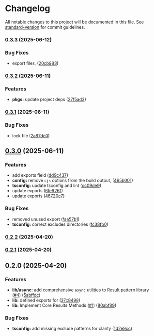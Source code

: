 # Changelog

All notable changes to this project will be documented in this file. See [standard-version](https://github.com/conventional-changelog/standard-version) for commit guidelines.

### [0.3.3](https://github.com/fuzzy-st/results/compare/v0.3.2...v0.3.3) (2025-06-12)


### Bug Fixes

* export files, ([20cb983](https://github.com/fuzzy-st/results/commit/20cb983eaf4bd9dbacf009fd1b48720212339334))

### [0.3.2](https://github.com/fuzzy-st/results/compare/v0.3.1...v0.3.2) (2025-06-11)


### Features

* **pkgs:** update project deps ([27f5ad3](https://github.com/fuzzy-st/results/commit/27f5ad32535ba3625f84a56ff76c5b672e385e93))

### [0.3.1](https://github.com/fuzzy-st/results/compare/v0.3.0...v0.3.1) (2025-06-11)


### Bug Fixes

* lock file ([2a87dc0](https://github.com/fuzzy-st/results/commit/2a87dc0915712f191c867966d06c51ed21528429))

## [0.3.0](https://github.com/fuzzy-st/results/compare/v0.2.2...v0.3.0) (2025-06-11)


### Features

* add exports field ([dd9c437](https://github.com/fuzzy-st/results/commit/dd9c4377e5f2a4b0655e79bac09d7171eba92c83))
* **config:** remove `cjs` options from the build output, ([495b001](https://github.com/fuzzy-st/results/commit/495b00168d2ba433633e99d2707fe57c3256c265))
* **tsconfig:** update tsconfig and lint ([cc09de9](https://github.com/fuzzy-st/results/commit/cc09de9e1c31f6f6888dfa3ac06c41e7ea4a8999))
* update exports ([6fe9261](https://github.com/fuzzy-st/results/commit/6fe926182e22224b30f5254e9540a0ab7ab75803))
* update exports ([46720c7](https://github.com/fuzzy-st/results/commit/46720c71cbec8df42776c6967c6050a5ebe63a1c))


### Bug Fixes

* removed unused export ([faa57b1](https://github.com/fuzzy-st/results/commit/faa57b145b92ff8a2013f05f47641615b2c899a4))
* **tsconfig:** correct excludes directories ([fc38fb0](https://github.com/fuzzy-st/results/commit/fc38fb0c558d2f56f79d81ef06b6045ca192f7cf))

### [0.2.2](https://github.com/fuzzy-st/results/compare/v0.2.1...v0.2.2) (2025-04-20)

### [0.2.1](https://github.com/fuzzy-st/results/compare/v0.2.0...v0.2.1) (2025-04-20)

## 0.2.0 (2025-04-20)


### Features

* **lib/async:** add comprehensive `async` utilities to Result pattern library ([#4](https://github.com/fuzzy-st/results/issues/4)) ([5abffdc](https://github.com/fuzzy-st/results/commit/5abffdc5b7e578550b70a80f603a0f44953978c1))
* **lib:** defined exports for ([37c8498](https://github.com/fuzzy-st/results/commit/37c84987c5849bd67c52ba761e22cb7701003b79))
* **lib:** Implement Core Results Methods ([#1](https://github.com/fuzzy-st/results/issues/1)) ([80abf89](https://github.com/fuzzy-st/results/commit/80abf89942af480f743251d7c457289cbc3ea8c5))


### Bug Fixes

* **tsconfig:** add missing exclude patterns for clarity ([1d2e9cc](https://github.com/fuzzy-st/results/commit/1d2e9cca477c0ac6fb3db0bf212202451af51511))
